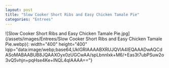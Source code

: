 ```yaml
---
layout: post
title: "Slow Cooker Short Ribs and Easy Chicken Tamale Pie"
categories: "Entrees"
---
```

![Slow Cooker Short Ribs and Easy Chicken Tamale Pie.jpg](/assets/images/Entrees/Slow Cooker Short Ribs and Easy Chicken Tamale Pie.webp){: width="400" height="400" lqip="data:image/webp;base64,UklGRlAAAABXRUJQVlA4IEQAAADwAQCdASoMABAABUB8JQAAXOyx0zUGCwAA/spLbnnIxk+M6/+Eas3t7ubPSuw2o3vQ5vhjn+pqHse4Ke+lNQL4qIAAAA=="}


